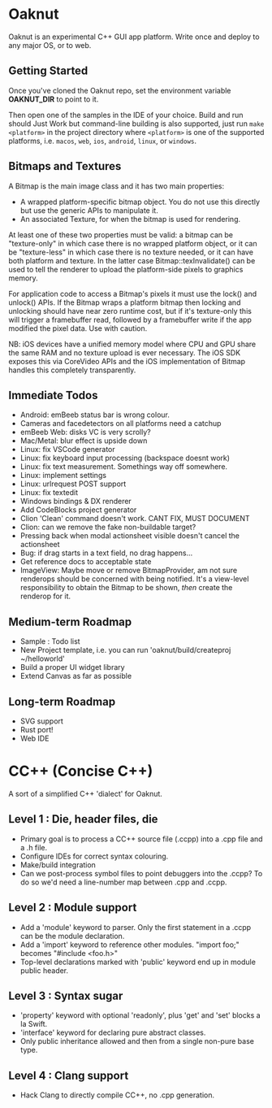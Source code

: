 # Oaknut
Oaknut is an experimental C++ GUI app platform. Write once and
deploy to any major OS, or to web.

## Getting Started
Once you've cloned the Oaknut repo, set the environment
variable **OAKNUT_DIR** to point to it.

Then open one of the samples in the IDE of your choice.
Build and run should Just Work but command-line building is
also supported, just run `make <platform>` in the project
directory where `<platform>` is one of the supported platforms,
i.e. `macos`, `web`, `ios`, `android`, `linux`, or `windows`.

Bitmaps and Textures
--------------------
A Bitmap is the main image class and it has two main properties:

- A wrapped platform-specific bitmap object. You do not use this directly
  but use the generic APIs to manipulate it.
- An associated Texture, for when the bitmap is used for rendering.

At least one of these two properties must be valid: a bitmap can
be "texture-only" in which case there is no wrapped platform object,
or it can be "texture-less" in which case there is no texture needed,
or it can have both platform and texture. In the latter case
Bitmap::texInvalidate() can be used to tell the renderer to upload
the platform-side pixels to graphics memory.

For application code to access a Bitmap's pixels it must use the lock()
and unlock() APIs. If the Bitmap wraps a platform bitmap then locking
and unlocking should have near zero runtime cost, but if it's texture-only
this will trigger a framebuffer read, followed by a framebuffer write if the app
modified the pixel data. Use with caution.

NB: iOS devices have a unified memory model where CPU and GPU
share the same RAM and no texture upload is ever necessary. The
iOS SDK exposes this via CoreVideo APIs and the iOS
implementation of Bitmap handles this completely transparently.


Immediate Todos
---------------
- Android: emBeeb status bar is wrong colour.
- Cameras and facedetectors on all platforms need a catchup
- emBeeb Web: disks VC is very scrolly?
- Mac/Metal: blur effect is upside down
- Linux: fix VSCode generator
- Linux: fix keyboard input processing (backspace doesnt work)
- Linux: fix text measurement. Somethings way off somewhere.
- Linux: implement settings
- Linux: urlrequest POST support
- Linux: fix textedit    
- Windows bindings & DX renderer
- Add CodeBlocks project generator
- Clion 'Clean' command doesn't work. CANT FIX, MUST DOCUMENT
- Clion: can we remove the fake non-buildable target?
- Pressing back when modal actionsheet visible doesn't cancel the actionsheet
- Bug: if drag starts in a text field, no drag happens...
- Get reference docs to acceptable state
- ImageView: Maybe move or remove BitmapProvider, am not sure renderops should be concerned with being notified. It's a view-level responsibility to obtain the Bitmap to be shown, *then* create the renderop for it.

Medium-term Roadmap
-------------------
- Sample : Todo list
- New Project template, i.e. you can run 'oaknut/build/createproj ~/helloworld'
- Build a proper UI widget library
- Extend Canvas as far as possible

Long-term Roadmap
-----------------
- SVG support
- Rust port!
- Web IDE


CC++ (Concise C++)
==================
A sort of a simplified C++ 'dialect' for Oaknut.  

Level 1 : Die, header files, die
--------------------------------
- Primary goal is to process a CC++ source file (.ccpp) into a .cpp file and a .h file.
- Configure IDEs for correct syntax colouring.
- Make/build integration
- Can we post-process symbol files to point debuggers into the .ccpp? To do so we'd need a line-number map between .cpp and .ccpp.

Level 2 : Module support
------------------------
- Add a 'module' keyword to parser. Only the first statement in a .ccpp can be the module declaration.
- Add a 'import' keyword to reference other modules. "import foo;" becomes "#include <foo.h>"
- Top-level declarations marked with 'public' keyword end up in module public header.

Level 3 : Syntax sugar
----------------------
- 'property' keyword with optional 'readonly', plus 'get' and 'set' blocks a la Swift.
- 'interface' keyword for declaring pure abstract classes.
- Only public inheritance allowed and then from a single non-pure base type.

Level 4 : Clang support
-----------------------
- Hack Clang to directly compile CC++, no .cpp generation.
